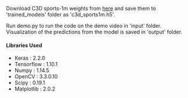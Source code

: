 Download C3D sports-1m weights from [here](https://github.com/adamcasson/c3d/releases/download/v0.1/sports1M_weights_tf.h5) and
save them to 'trained_models' folder as 'c3d_sports1m.h5'.

Run demo.py to run the code on the demo video in 'input' folder. Visualization of the predictions from the model is saved in 'output' folder.

#### Libraries Used

-   Keras : 2.2.0
-   Tensorflow : 1.10.1
-   Numpy : 1.14.5
-   OpenCV : 3.3.0.10
-   Scipy : 0.19.1
-   Matplotlib : 2.0.2
